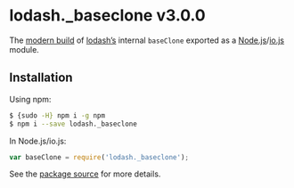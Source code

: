 # lodash._baseclone v3.0.0

The [modern build](https://github.com/lodash/lodash/wiki/Build-Differences) of [lodash’s](https://lodash.com/) internal `baseClone` exported as a [Node.js](http://nodejs.org/)/[io.js](https://iojs.org/) module.

## Installation

Using npm:

```bash
$ {sudo -H} npm i -g npm
$ npm i --save lodash._baseclone
```

In Node.js/io.js:

```js
var baseClone = require('lodash._baseclone');
```

See the [package source](https://github.com/lodash/lodash/blob/3.0.0-npm-packages/lodash._baseclone) for more details.
